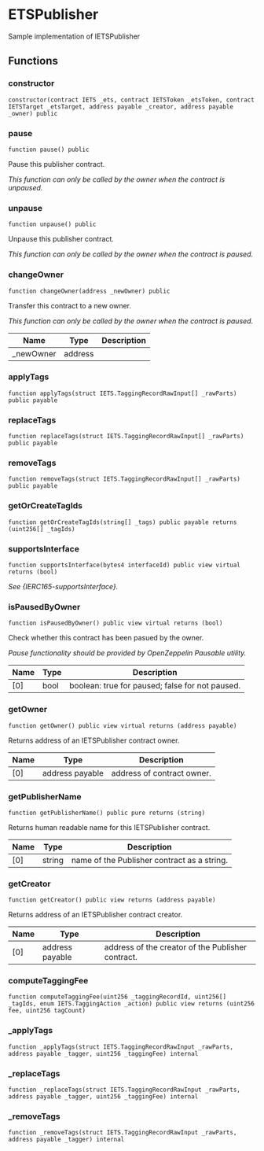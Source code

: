 # ETSPublisher

Sample implementation of IETSPublisher

## Functions

### constructor

```solidity
constructor(contract IETS _ets, contract IETSToken _etsToken, contract IETSTarget _etsTarget, address payable _creator, address payable _owner) public
```

### pause

```solidity
function pause() public
```

Pause this publisher contract.

_This function can only be called by the owner when the contract is unpaused._

### unpause

```solidity
function unpause() public
```

Unpause this publisher contract.

_This function can only be called by the owner when the contract is paused._

### changeOwner

```solidity
function changeOwner(address _newOwner) public
```

Transfer this contract to a new owner.

_This function can only be called by the owner when the contract is paused._

| Name | Type | Description |
| ---- | ---- | ----------- |
| _newOwner | address |  |

### applyTags

```solidity
function applyTags(struct IETS.TaggingRecordRawInput[] _rawParts) public payable
```

### replaceTags

```solidity
function replaceTags(struct IETS.TaggingRecordRawInput[] _rawParts) public payable
```

### removeTags

```solidity
function removeTags(struct IETS.TaggingRecordRawInput[] _rawParts) public payable
```

### getOrCreateTagIds

```solidity
function getOrCreateTagIds(string[] _tags) public payable returns (uint256[] _tagIds)
```

### supportsInterface

```solidity
function supportsInterface(bytes4 interfaceId) public view virtual returns (bool)
```

_See {IERC165-supportsInterface}._

### isPausedByOwner

```solidity
function isPausedByOwner() public view virtual returns (bool)
```

Check whether this contract has been pasued by the owner.

_Pause functionality should be provided by OpenZeppelin Pausable utility._

| Name | Type | Description |
| ---- | ---- | ----------- |
| [0] | bool | boolean: true for paused; false for not paused. |

### getOwner

```solidity
function getOwner() public view virtual returns (address payable)
```

Returns address of an IETSPublisher contract owner.

| Name | Type | Description |
| ---- | ---- | ----------- |
| [0] | address payable | address of contract owner. |

### getPublisherName

```solidity
function getPublisherName() public pure returns (string)
```

Returns human readable name for this IETSPublisher contract.

| Name | Type | Description |
| ---- | ---- | ----------- |
| [0] | string | name of the Publisher contract as a string. |

### getCreator

```solidity
function getCreator() public view returns (address payable)
```

Returns address of an IETSPublisher contract creator.

| Name | Type | Description |
| ---- | ---- | ----------- |
| [0] | address payable | address of the creator of the Publisher contract. |

### computeTaggingFee

```solidity
function computeTaggingFee(uint256 _taggingRecordId, uint256[] _tagIds, enum IETS.TaggingAction _action) public view returns (uint256 fee, uint256 tagCount)
```

### _applyTags

```solidity
function _applyTags(struct IETS.TaggingRecordRawInput _rawParts, address payable _tagger, uint256 _taggingFee) internal
```

### _replaceTags

```solidity
function _replaceTags(struct IETS.TaggingRecordRawInput _rawParts, address payable _tagger, uint256 _taggingFee) internal
```

### _removeTags

```solidity
function _removeTags(struct IETS.TaggingRecordRawInput _rawParts, address payable _tagger) internal
```

